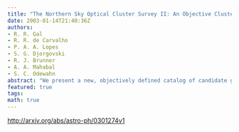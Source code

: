 ```yaml
---
title: "The Northern Sky Optical Cluster Survey II: An Objective Cluster Catalog   for 5800 Square Degrees"
date: 2003-01-14T21:40:36Z
authors:
- R. R. Gal
- R. R. de Carvalho
- P. A. A. Lopes
- S. G. Djorgovski
- R. J. Brunner
- A. A. Mahabal
- S. C. Odewahn
abstract: "We present a new, objectively defined catalog of candidate galaxy clusters based on the galaxy catalogs from the Digitized Second Palomar Observatory Sky Survey (DPOSS). This cluster catalog, derived from the best calibrated plates in the high latitude (|b|>30) Northern Galactic Cap region, covers 5,800 square degrees, and contains 8,155 candidate clusters. A simple adaptive kernel density mapping technique, combined with the SExtractor object detection algorithm, is used to detect galaxy overdensities, which we identify as clusters. Simulations of the background galaxy distribution and clusters of varying richnesses and redshifts allow us to optimize detection parameters, and measure the completeness and contamination rates for our catalog. Cluster richnesses and photometric redshifts are measured, using integrated colors and magnitudes for each cluster. An extensive spectroscopic survey is used to confirm the photometric results.   This catalog, with well-characterized sample properties, provides a sound basis for future studies of cluster physics and large scale structure."
featured: true
tags:
math: true
---
```

http://arxiv.org/abs/astro-ph/0301274v1
